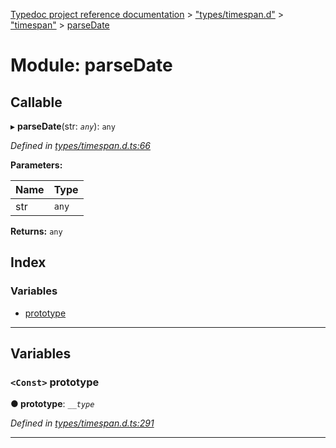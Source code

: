 [Typedoc project reference documentation](../README.md) > ["types/timespan.d"](../modules/_types_timespan_d_.md) > ["timespan"](../modules/_types_timespan_d_._timespan_.md) > [parseDate](../modules/_types_timespan_d_._timespan_.parsedate.md)

# Module: parseDate

## Callable
▸ **parseDate**(str: *`any`*): `any`

*Defined in [types/timespan.d.ts:66](https://github.com/DocuWare/REST-Sample-TS/blob/master/src/types/timespan.d.ts#L66)*

**Parameters:**

| Name | Type |
| ------ | ------ |
| str | `any` |

**Returns:** `any`

## Index

### Variables

* [prototype](_types_timespan_d_._timespan_.parsedate.md#prototype)

---

## Variables

<a id="prototype"></a>

### `<Const>` prototype

**● prototype**: *`__type`*

*Defined in [types/timespan.d.ts:291](https://github.com/DocuWare/REST-Sample-TS/blob/master/src/types/timespan.d.ts#L291)*

___

